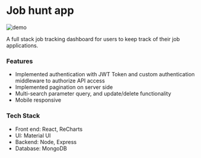 # Job hunt app

![demo](https://github.com/samsonsim2/jobHunt-client/assets/106437135/a7005daf-5ff0-45fd-92d8-9b1cece33e5a)


A full stack job tracking dashboard for users to keep track of their job applications. 

### Features
* Implemented authentication with JWT Token and custom authentication middleware to authorize API access 
* Implemented pagination on server side
* Multi-search parameter query, and update/delete functionality
* Mobile responsive 

### Tech Stack 
* Front end: React, ReCharts
* UI: Material UI
* Backend: Node, Express
* Database: MongoDB

 
 
